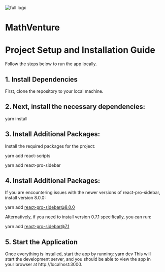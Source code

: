 ![full logo](https://github.com/user-attachments/assets/0c1353dd-76bd-40e2-94a9-82c14845ed0e)
# MathVenture
# Project Setup and Installation Guide

Follow the steps below to run the app locally.

## 1. Install Dependencies

First, clone the repository to your local machine.

## 2. Next, install the necessary dependencies:
yarn install

## 3. Install Additional Packages:

Install the required packages for the project:

yarn add react-scripts

yarn add react-pro-sidebar

## 4. Install Additional Packages:
If you are encountering issues with the newer versions of react-pro-sidebar, install version 8.0.0:

yarn add react-pro-sidebar@8.0.0

Alternatively, if you need to install version 0.7.1 specifically, you can run:

yarn add react-pro-sidebar@7.1

## 5.  Start the Application
Once everything is installed, start the app by running:
yarn dev
This will start the development server, and you should be able to view the app in your browser at http://localhost:3000.

